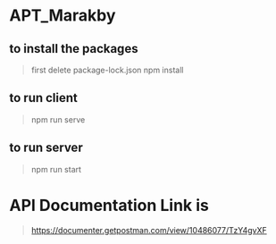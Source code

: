 # APT_Marakby
## to install the packages 
> first delete package-lock.json
>   npm install
## to run client 
> npm run serve
## to run server
> npm run start
# API Documentation Link is 
> https://documenter.getpostman.com/view/10486077/TzY4gvXF
